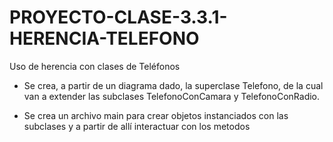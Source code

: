 # PROYECTO-CLASE-3.3.1-HERENCIA-TELEFONO

Uso de herencia con clases de Teléfonos

- Se crea, a partir de un diagrama dado, la superclase Telefono, de la cual van a extender las subclases TelefonoConCamara y TelefonoConRadio.

- Se crea un archivo main para crear objetos instanciados con las subclases y a partir de allí interactuar con los metodos
